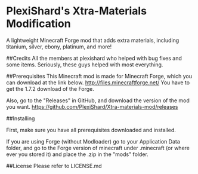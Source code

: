 PlexiShard's Xtra-Materials Modification
===========================

A lightweight Minecraft Forge mod that adds extra materials, including titanium, silver, ebony, platinum, and more!

##Credits
All the members at plexishard who helped with bug fixes and some items.
Seriously, these guys helped with most everything.

##Prerequisites
This Minecraft mod is made for Minecraft Forge, which you can download at the link below.
http://files.minecraftforge.net/
You have to get the 1.7.2 download of the Forge.
 
Also, go to the "Releases" in GitHub, and download the version of the mod you want.
https://github.com/PlexiShard/Xtra-materials-mod/releases
 
##Installing
 
First, make sure you have all prerequisites downloaded and installed.
 
If you are using Forge (without Modloader) go to your Application Data folder, and go to the Forge version of minecraft  under .minecraft (or where ever you stored it) and place the .zip in the "mods" folder.
  
##License
Please refer to LICENSE.md
